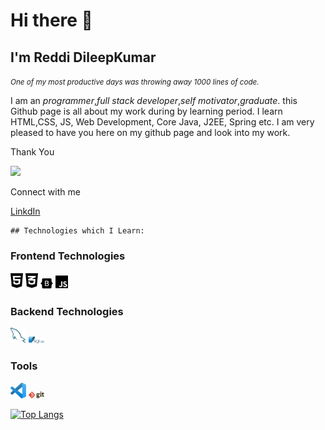 # Hi there 👋
## I'm Reddi DileepKumar

<em><small style='fornt-size:12px;'>One of my most productive days was throwing away 1000 lines of code.</small></em>
  
  
I am an _programmer_,_full stack developer_,_self motivator_,_graduate_. this Github page is all about my work during by learning period. I learn HTML,CSS, JS, Web Development, Core Java, J2EE, Spring etc. I am very pleased to have you here on my github page and look into my work. 

Thank You 

![](https://komarev.com/ghpvc/?username=dileep011&color=green)

Connect with me

<a href="https://www.linkedin.com/in/dileepkumarreddi/">LinkdIn</a>

    ## Technologies which I Learn:

### Frontend Technologies
<div>
 <img src="./images/html5.svg" alt="html5" width="4%" title='html'/>
  <img src ="./images/css3-alt.svg" alt="CSS3 logo" width="4%" title='CSS3'/>
  <img src ="./images/bootstrap.svg" alt="Bootstrap logo" width="4%" title='Bootstrap'/>
  <img src ="./images/js.svg" alt="JavaScript logo" width="4%" title='JavaScript'/>
<div> 
  
  
### Backend Technologies
  
<div>
  <img src ="./images/mysql.svg" alt="mysql logo" width="5%" title='MYSQL'/>
  <img src ="./images/sqlite.svg" alt="sqlite logo" width="5%" title='sqlite'/>
</div>
  
  ### Tools
  
<div>
  <img src ="./images/visual-studio-code.svg" alt="VS Code logo" width="5%" title='Visual Studio Code'/>
  <img src ="./images/git.svg" alt="Git logo" width="5%" title='Git'/>
</div>
  
 [![Top Langs](https://github-readme-stats.vercel.app/api/top-langs/?username=dileep@011&layout)](https://github.com/asabeneh/github-readme-stats)

<!--
**dileep011/dileep011** is a ✨ _special_ ✨ repository because its `README.md` (this file) appears on your GitHub profile.

Here are some ideas to get you started:

- 🔭 I’m currently working on ...
- 🌱 I’m currently learning ...
- 👯 I’m looking to collaborate on ...
- 🤔 I’m looking for help with ...
- 💬 Ask me about ...
- 📫 How to reach me: ...
- 😄 Pronouns: ...
- ⚡ Fun fact: ...
-->
